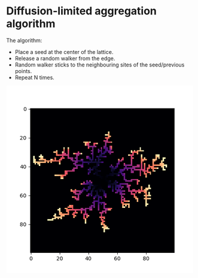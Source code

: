 # Diffusion-limited aggregation algorithm

The algorithm:
  * Place a seed at the center of the lattice.
  * Release a random walker from the edge.
  * Random walker sticks to the neighbouring sites of the seed/previous points.
  * Repeat N times.

![Run of N = 100 on a 120 x 120 size lattice.](/images/dla_dendrite_growth_N1000.png)
